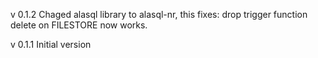 
v 0.1.2 Chaged alasql library to alasql-nr, this fixes:
	drop trigger function
	delete on FILESTORE now works.

v 0.1.1 Initial version